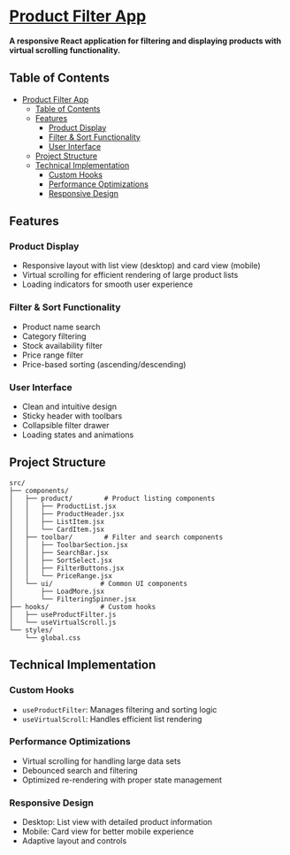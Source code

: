 # [ Product Filter App](https://filter-app-opal.vercel.app/)

**A responsive React application for filtering and displaying products with virtual scrolling functionality.**

## Table of Contents

- [ Product Filter App](#-product-filter-app)
  - [Table of Contents](#table-of-contents)
  - [Features](#features)
    - [Product Display](#product-display)
    - [Filter \& Sort Functionality](#filter--sort-functionality)
    - [User Interface](#user-interface)
  - [Project Structure](#project-structure)
  - [Technical Implementation](#technical-implementation)
    - [Custom Hooks](#custom-hooks)
    - [Performance Optimizations](#performance-optimizations)
    - [Responsive Design](#responsive-design)

## Features

### Product Display

- Responsive layout with list view (desktop) and card view (mobile)
- Virtual scrolling for efficient rendering of large product lists
- Loading indicators for smooth user experience

### Filter & Sort Functionality

- Product name search
- Category filtering
- Stock availability filter
- Price range filter
- Price-based sorting (ascending/descending)

### User Interface

- Clean and intuitive design
- Sticky header with toolbars
- Collapsible filter drawer
- Loading states and animations

## Project Structure

```
src/
├── components/
│   ├── product/        # Product listing components
│   │   ├── ProductList.jsx
│   │   ├── ProductHeader.jsx
│   │   ├── ListItem.jsx
│   │   └── CardItem.jsx
│   ├── toolbar/        # Filter and search components
│   │   ├── ToolbarSection.jsx
│   │   ├── SearchBar.jsx
│   │   ├── SortSelect.jsx
│   │   ├── FilterButtons.jsx
│   │   └── PriceRange.jsx
│   └── ui/            # Common UI components
│       ├── LoadMore.jsx
│       └── FilteringSpinner.jsx
├── hooks/             # Custom hooks
│   ├── useProductFilter.js
│   └── useVirtualScroll.js
└── styles/
    └── global.css
```

## Technical Implementation

### Custom Hooks

- `useProductFilter`: Manages filtering and sorting logic
- `useVirtualScroll`: Handles efficient list rendering

### Performance Optimizations

- Virtual scrolling for handling large data sets
- Debounced search and filtering
- Optimized re-rendering with proper state management

### Responsive Design

- Desktop: List view with detailed product information
- Mobile: Card view for better mobile experience
- Adaptive layout and controls
